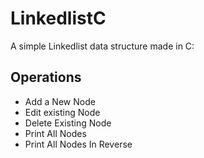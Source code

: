 # LinkedlistC

A simple Linkedlist data structure made in C:

## Operations
- Add a New Node
- Edit existing Node
- Delete Existing Node
- Print All Nodes
- Print All Nodes In Reverse
